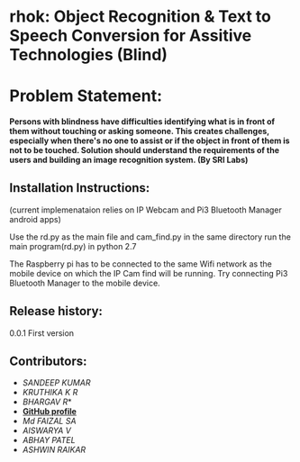 # rhok: Object Recognition & Text to Speech Conversion for Assitive Technologies (Blind)

# Problem Statement:
#### Persons with blindness have difficulties identifying what is in front of them without touching or asking someone. This creates challenges, especially when there's no one to assist or if the object in front of them is not to be touched. Solution should understand the requirements of the users and building an image recognition system. (By SRI Labs)

## Installation Instructions:
(current implemenataion relies on IP Webcam and Pi3 Bluetooth Manager android apps)

Use the rd.py as the main file and cam_find.py in the same directory
run  the main program(rd.py) in python 2.7

The Raspberry pi has to be connected to the same Wifi network as the mobile device on which the IP Cam find will be running.
Try connecting Pi3 Bluetooth Manager to the mobile device.

## Release history:
0.0.1 First version

## Contributors:
* *SANDEEP KUMAR*
* *KRUTHIKA K R*
* *BHARGAV R**
* **[GitHub profile](https://github.com/Bhargava10)**
* *Md FAIZAL SA* 
* *AISWARYA V* 
* *ABHAY PATEL* 
* *ASHWIN RAIKAR* 
